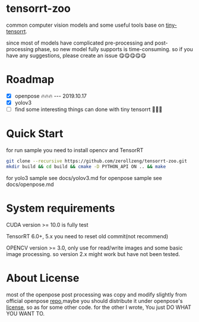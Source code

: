 <!--
 * @Author: zerollzeng
 * @Date: 2019-09-02 16:45:43
 * @LastEditors: zerollzeng
 * @LastEditTime: 2019-12-10 17:41:21
 -->
# tensorrt-zoo
common computer vision models and some useful tools base on [tiny-tensorrt](https://github.com/zerollzeng/tiny-tensorrt).

since most of models have complicated pre-processing and post-processing phase, so new model fully supports is time-consuming. so if you have any suggestions, please create an issue :yum::yum::yum::yum::yum:

# Roadmap
- [x] openpose :fire::fire::fire: --- 2019.10.17
- [x] yolov3
- [ ] find some interesting things can done with tiny tensorrt :dancer::dancer::dancer:

# Quick Start
for run sample you need to install opencv and TensorRT

```bash
git clone --recursive https://github.com/zerollzeng/tensorrt-zoo.git
mkdir build && cd build && cmake -D PYTHON_API ON .. && make
```
for yolo3 sample see docs/yolov3.md
for openpose sample see docs/openpose.md


# System requirements
CUDA version >= 10.0 is fully test

TensorRT 6.0+, 5.x you need to reset old commit(not recommend)

OPENCV version >= 3.0, only use for read/write images and some basic image processing. so version 2.x might work but have not been tested.

# About License
most of the openpose post processing was copy and modify slightly from official openpose [repo](https://github.com/CMU-Perceptual-Computing-Lab/openpose),maybe you should distribute it under openpose's [license](https://github.com/CMU-Perceptual-Computing-Lab/openpose/blob/master/LICENSE), so as for some other code. for the other I wrote, You just DO WHAT YOU WANT TO.


